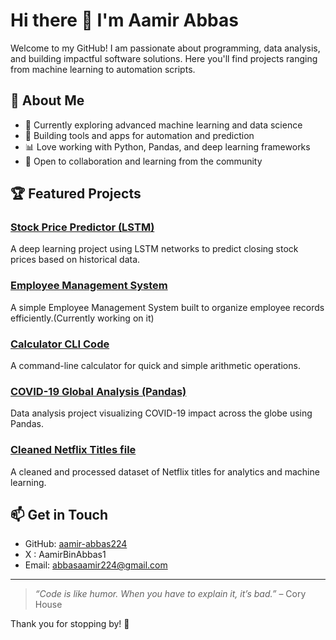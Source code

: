 # Hi there 👋 I'm Aamir Abbas

Welcome to my GitHub! I am passionate about programming, data analysis, and building impactful software solutions. Here you'll find projects ranging from machine learning to automation scripts.

## 🚀 About Me

- 🌱 Currently exploring advanced machine learning and data science
- 💼 Building tools and apps for automation and prediction
- 📊 Love working with Python, Pandas, and deep learning frameworks
- 🤝 Open to collaboration and learning from the community

## 🏆 Featured Projects

### [Stock Price Predictor (LSTM)](https://github.com/aamir-abbas224/Stock-Price-Predictor-Close--LSTM)
A deep learning project using LSTM networks to predict closing stock prices based on historical data.

### [Employee Management System](https://github.com/aamir-abbas224/Employee-Management-System)
A simple Employee Management System built to organize employee records efficiently.(Currently working on it)

### [Calculator CLI Code](https://github.com/aamir-abbas224/Calculator-CLI-Code)
A command-line calculator for quick and simple arithmetic operations.

### [COVID-19 Global Analysis (Pandas)](https://github.com/aamir-abbas224/COVID-19-Global-Analysis-Pandas)
Data analysis project visualizing COVID-19 impact across the globe using Pandas.

### [Cleaned Netflix Titles file](https://github.com/aamir-abbas224/Cleaned-Netflix-Titles-file)
A cleaned and processed dataset of Netflix titles for analytics and machine learning.

## 📫 Get in Touch

- GitHub: [aamir-abbas224](https://github.com/aamir-abbas224)
- X : AamirBinAbbas1
- Email: abbasaamir224@gmail.com

---

> *“Code is like humor. When you have to explain it, it’s bad.”* – Cory House

Thank you for stopping by! 🚀
